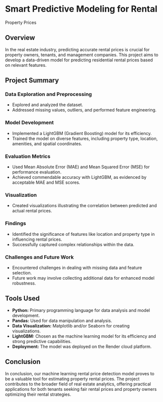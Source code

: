 # Smart Predictive Modeling for Rental

Property Prices

## Overview

In the real estate industry, predicting accurate rental prices is crucial for property owners, tenants, and management companies. This project aims to develop a data-driven model for predicting residential rental prices based on relevant features.

## Project Summary

### Data Exploration and Preprocessing

- Explored and analyzed the dataset.
- Addressed missing values, outliers, and performed feature engineering.

### Model Development

- Implemented a LightGBM (Gradient Boosting) model for its efficiency.
- Trained the model on diverse features, including property type, location, amenities, and spatial coordinates.

### Evaluation Metrics

- Used Mean Absolute Error (MAE) and Mean Squared Error (MSE) for performance evaluation.
- Achieved commendable accuracy with LightGBM, as evidenced by acceptable MAE and MSE scores.

### Visualization

- Created visualizations illustrating the correlation between predicted and actual rental prices.

### Findings

- Identified the significance of features like location and property type in influencing rental prices.
- Successfully captured complex relationships within the data.

### Challenges and Future Work

- Encountered challenges in dealing with missing data and feature selection.
- Future work may involve collecting additional data for enhanced model robustness.

## Tools Used

- **Python:** Primary programming language for data analysis and model development.
- **Pandas:** Used for data manipulation and analysis.
- **Data Visualization:** Matplotlib and/or Seaborn for creating visualizations.
- **LightGBM:** Chosen as the machine learning model for its efficiency and strong predictive capabilities.
- **Deployment:** The model was deployed on the Render cloud platform.

## Conclusion

In conclusion, our machine learning rental price detection model proves to be a valuable tool for estimating property rental prices. The project contributes to the broader field of real estate analytics, offering practical applications for both tenants seeking fair rental prices and property owners optimizing their rental strategies.

